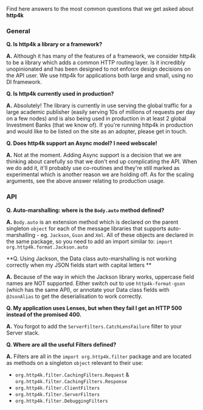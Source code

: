 Find here answers to the most common questions that we get asked about **http4k**

### General
**Q. Is http4k a library or a framework?**

**A.** Although it has many of the features of a framework, we consider http4k to be a library which adds a common HTTP routing layer. Is it incredibly unopinionated and has been designed to not enforce design decisions on the API user. We use http4k for applications both large and small, using no DI framework.

**Q. Is http4k currently used in production?**

**A.** Absolutely! The library is currently in use serving the global traffic for a large academic publisher (easily serving 10s of millions of requests per day on a few nodes) and is also being used in production in at least 2 global Investment Banks (that we know of). If you're running http4k in production and would like to be listed on the site as an adopter, please get in touch.

**Q. Does http4k support an Async model? I need webscale!**

**A.** Not at the moment. Adding Async support is a decision that we are thinking about carefully so that we don't end up complicating the API. When we do add it, it'll probably use co-routines and they're still marked as experimental which is another reason we are holding off. As for the scaling arguments, see the above answer relating to production usage.

### API
**Q. Auto-marshalling: where is the `Body.auto` method defined?**

**A.** `Body.auto` is an extension method which is declared on the parent singleton `object` for each of the message libraries that supports auto-marshalling - eg. `Jackson`, `Gson` and `Xml`. All of these objects are declared in the same package, so you need to add an import similar to:
`import org.http4k.format.Jackson.auto`

**Q. Using Jackson, the Data class auto-marshalling is not working correctly when my JSON fields start with capital letters **

**A.** Because of the way in which the Jackson library works, uppercase field names are NOT supported. Either switch out to use `http4k-format-gson` (which has the same API), or annotate your Data class fields with `@JsonAlias` to get the deserialisation to work correctly.

**Q. My application uses Lenses, but when they fail I get an HTTP 500 instead of the promised 400.**

**A.** You forgot to add the `ServerFilters.CatchLensFailure` filter to your Server stack.

**Q. Where are all the useful Filters defined?**

**A.** Filters are all in the `import org.http4k.filter` package and are located as methods on a singleton `object` relevant to their use:

- `org.http4k.filter.CachingFilters.Request` & `org.http4k.filter.CachingFilters.Response` 
- `org.http4k.filter.ClientFilters`
- `org.http4k.filter.ServerFilters` 
- `org.http4k.filter.DebuggingFilters`
